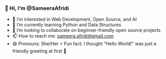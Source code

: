 ### 👋 Hi, I’m @SameeraAfridi
- 👀 I’m interested in Web Development, Open Source, and AI
- 🌱 I’m currently learning Python and Data Structures
- 🤝 I’m looking to collaborate on beginner-friendly open source projects
- 📫 How to reach me: sameera.afridi@email.com
- 😄 Pronouns: She/Her
 ⚡ Fun fact: I thought "Hello World!" was just a friendly greeting at first 👋

<!--
This README appears on your GitHub profile. It’s a great way to share a bit about yourself with the community.
-->
